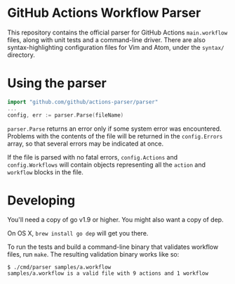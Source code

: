 # GitHub Actions Workflow Parser

This repository contains the official parser for GitHub Actions
`main.workflow` files, along with unit tests and a command-line driver.
There are also syntax-highlighting configuration files for Vim and Atom,
under the `syntax/` directory.

# Using the parser

```go
import "github.com/github/actions-parser/parser"
...
config, err := parser.Parse(fileName)
```

`parser.Parse` returns an error only if some system error was encountered.
Problems with the contents of the file will be returned in the
`config.Errors` array, so that several errors may be indicated at once.

If the file is parsed with no fatal errors, `config.Actions` and
`config.Workflows` will contain objects representing all the `action` and
`workflow` blocks in the file.


# Developing

You'll need a copy of go v1.9 or higher.  You might also want a copy of
dep.

On OS X, `brew install go dep` will get you there.

To run the tests and build a command-line binary that validates workflow
files, run `make`.  The resulting validation binary works like so:

```
$ ./cmd/parser samples/a.workflow 
samples/a.workflow is a valid file with 9 actions and 1 workflow
```
